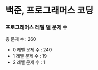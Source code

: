 # 백준, 프로그래머스 코딩
### 프로그래머스 레벨 별 문제 수
총 문제 수 : 260
- 0 레벨 문제 수 : 240
- 1 레벨 문제 수 : 19
- 2 레벨 문제 수 : 1

